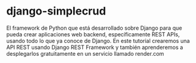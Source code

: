 # django-simplecrud
El framework de Python que está desarrollado sobre Django para que pueda crear aplicaciones web backend, específicamente REST APIs, usando todo lo que ya conoce de Django. En este tutorial crearemos una API REST usando Django REST Framework y también aprenderemos a desplegarlos gratuitamente en un servicio llamado render.com
